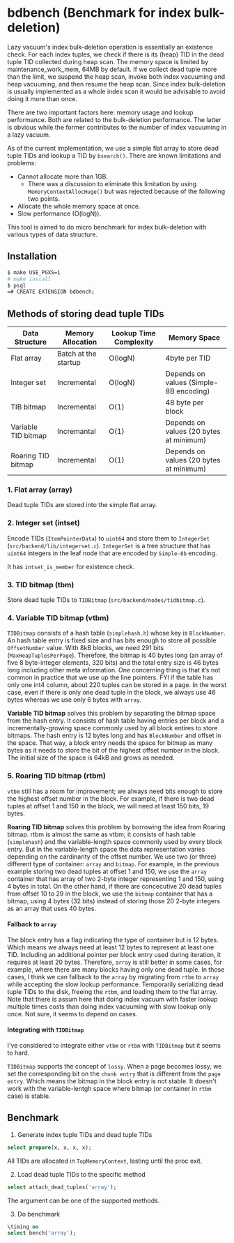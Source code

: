 # bdbench (Benchmark for index bulk-deletion)

Lazy vacuum's index bulk-deletion operation is essentially an existence check. For each index tuples, we check if there is its (heap) TID in the dead tuple TID collected during heap scan. The memory space is limited by maintenance_work_mem, 64MB by default. If we collect dead tuple more than the limit, we suspend the heap scan, invoke both index vacuuming and heap vacuuming, and then resume the heap scan. Since index bulk-deletion is usually implemented as a whole index scan it would be advisable to avoid doing it more than once.

There are two important factors here: memory usage and lookup performance. Both are related to the bulk-deletion performance. The latter is obvious while the former contributes to the number of index vacuuming in a lazy vacuum.

As of the current implementation, we use a simple flat array to store dead tuple TIDs and lookup a TID by `bsearch()`. There are known limitations and problems:

* Cannot allocate more than 1GB.
  * There was a discussion to eliminate this limitation by using `MemoryContextAllocHuge()` but was rejected because of the following two points.
* Allocate the whole memory space at once.
* Slow performance (O(logN)).

This tool is aimed to do micro benchmark for index bulk-deletion with various types of data structure.

## Installation

```bash
$ make USE_PGXS=1
# make install
$ psql
=# CREATE EXTENSION bdbench;
```

## Methods of storing dead tuple TIDs

| Data Structure      | Memory Allocation    | Lookup Time Complexity | Memory Space                            |
|---------------------|----------------------|------------------------|-----------------------------------------|
| Flat array          | Batch at the startup | O(logN)                | 4byte per TID                           |
| Integer set         | Incremental          | O(logN)                | Depends on values (Simple-8B encoding)  |
| TIB bitmap          | Incremental          | O(1)                   | 48 byte per block                       |
| Variable TID bitmap | Incremantal          | O(1)                   | Depends on values (20 bytes at minimum) |
| Roaring TID bitmap  | Incremental          | O(1)                   | Depends on values (20 bytes at minimum) |

### 1. Flat array (array)

Dead tuple TIDs are stored into the simple flat array.

### 2. Integer set (intset)

Encode TIDs (`ItemPointerData`) to `uint64` and store them to `IntegerSet` (`src/backend/lib/integerset.c`). `IntegerSet` is a tree structure that has `uint64` integers in the leaf node that are encoded by `Simple-8b` encoding.

It has `intset_is_member` for existence check.

### 3. TID bitmap (tbm)

Store dead tuple TIDs to `TIDBitmap` (`src/backend/nodes/tidbitmap.c`).

### 4. Variable TID bitmap (vtbm)

`TIDBitmap` consists of a hash table (`simplehash.h`) whose key is `BlockNumber`. An hash table entry is fixed size and has bits enough to store all possible `OffsetNumber` value. With 8kB blocks, we need 291 bits (`MaxHeapTuplesPerPage`). Therefore, the bitmap is 40 bytes long (an array of five 8 byte-integer elements, 320 bits) and the total entry size is 46 bytes long including other meta information. One concerning thing is that it’s not common in practice that we use up the line pointers. FYI if the table has only one int4 column, about 220 tuples can be stored in a page. In the worst case, even if there is only one dead tuple in the block, we always use 46 bytes whereas we use only 6 bytes with `array`.

**Variable TID bitmap** solves this problem by separating the bitmap space from the hash entry. It consists of hash table having entries per block and a incrementally-growing space commonly used by all block entires to store bitmaps. The hash entry is 12 bytes long and has `BlockNumber` and offset in the space. That way, a block entry needs the space for bitmap as many bytes as it needs to store the bit of the highest offset number in the block. The initial size of the space is 64kB and grows as needed.

### 5. Roaring TID bitmap (rtbm)

`vtbm` still has a room for improvement; we always need bits enough to store the highest offset number in the block. For example, if there is two dead tuples at offset 1 and 150 in the block, we will need at least 150 bits, 19 bytes.

**Roaring TID bitmap** solves this problem by borrowing the idea from Roaring bitmap. rtbm is almost the same as vtbm; it consists of hash table (`simplehash`) and the variable-length space commonly used by every block entry.  But in the variable-length space the data representation varies depending on the cardinarity of the offset number.  We use two (or three) different type of container: `array` and `bitmap`. For example, in the previous example storing two dead tuples at offset 1 and 150, we use the `array` container that has array of two 2-byte integer representing 1 and 150, using 4 bytes in total. On the other hand, if there are concecutive 20 dead tuples from offset 10 to 29 in the block, we use the `bitmap` container that has a bitmap, using 4 bytes (32 bits) instead of storing those 20 2-byte integers as an array that uses 40 bytes.

#### Fallback to `array`

The block entry has a flag indicating the type of container but is 12 bytes. Which means we always need at least 12 bytes to represent at least one TID. Including an additional pointer per block entry used during iteration, it requires at least 20 bytes. Therefore, `array` is still better in some cases, for example, where there are many blocks having only one dead tuple. In those cases, I think we can fallback to the `array` by migrating from `rtbm` to `array` while accepting the slow lookup performance. Temporarily serializing dead tuple TIDs to the disk, freeing the `rtbm`, and loading them to the flat array. Note that there is assum here that doing index vacuum with faster lookup multiple times costs than doing index vacuuming with slow lookup only once. Not sure, it seems to depend on cases.

#### Integrating with `TIDBitmap`

I've considered to integrate either `vtbm` or `rtbm` with `TIDBitmap` but it seems to hard.

`TIDBitmap` supports the concept of `lossy`. When a page becomes lossy, we set the corresponding bit on the `chunk entry` that is different from the `page entry`. Which means the bitmap in the block entry is not stable. It doesn't work with the variable-lentgh space where bitmap (or container in `rtbm` case) is stable.

## Benchmark

1. Generate index tuple TIDs and dead tuple TIDs

```sql
select prepare(x, x, x, x);
```

All TIDs are allocated in `TopMemoryContext`, lasting until the proc exit.

2. Load dead tuple TIDs to the specific method

```sql
select attach_dead_tuples('array');
```

The argument can be one of the supported methods.

3. Do benchmark

```sql
\timing on
select bench('array');
```

